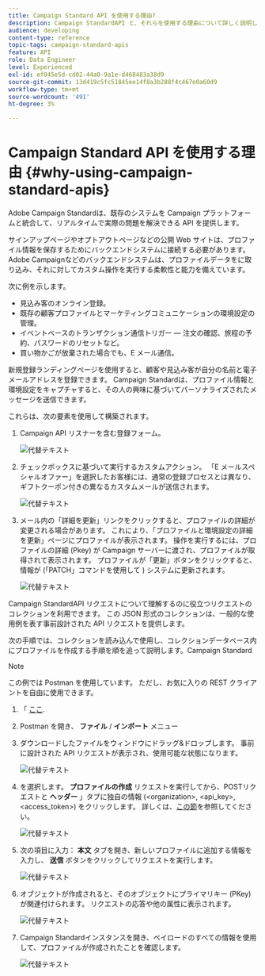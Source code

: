 ```yaml
---
title: Campaign Standard API を使用する理由?
description: Campaign StandardAPI と、それらを使用する理由について詳しく説明します。
audience: developing
content-type: reference
topic-tags: campaign-standard-apis
feature: API
role: Data Engineer
level: Experienced
exl-id: ef045e5d-cd02-44a0-9a1e-d468483a38d9
source-git-commit: 13d419c5fc51845ee14f8a3b288f4c467e0a60d9
workflow-type: tm+mt
source-wordcount: '491'
ht-degree: 3%

---
```


# Campaign Standard API を使用する理由 {#why-using-campaign-standard-apis}

Adobe Campaign Standardは、既存のシステムを Campaign プラットフォームと統合して、リアルタイムで実際の問題を解決できる API を提供します。

サインアップページやオプトアウトページなどの公開 Web サイトは、プロファイル情報を保存するためにバックエンドシステムに接続する必要があります。 Adobe Campaignなどのバックエンドシステムは、プロファイルデータをに取り込み、それに対してカスタム操作を実行する柔軟性と能力を備えています。

次に例を示します。

* 見込み客のオンライン登録。
* 既存の顧客プロファイルとマーケティングコミュニケーションの環境設定の管理。
* イベントベースのトランザクション通信トリガー — 注文の確認、旅程の予約、パスワードのリセットなど。
* 買い物かごが放棄された場合でも、E メール通信。

新規登録ランディングページを使用すると、顧客や見込み客が自分の名前と電子メールアドレスを登録できます。 Campaign Standardは、プロファイル情報と環境設定をキャプチャすると、その人の興味に基づいてパーソナライズされたメッセージを送信できます。

これらは、次の要素を使用して構築されます。

1. Campaign API リスナーを含む登録フォーム。

   ![代替テキスト](assets/apis_uc1.png)

1. チェックボックスに基づいて実行するカスタムアクション。 「E メールスペシャルオファー」を選択したお客様には、通常の登録プロセスとは異なり、ギフトクーポン付きの異なるカスタムメールが送信されます。

   ![代替テキスト](assets/apis_uc2.png)

1. メール内の「詳細を更新」リンクをクリックすると、プロファイルの詳細が変更される場合があります。 これにより、「プロファイルと環境設定の詳細を更新」ページにプロファイルが表示されます。 操作を実行するには、プロファイルの詳細 (Pkey) が Campaign サーバーに渡され、プロファイルが取得されて表示されます。 プロファイルが「更新」ボタンをクリックすると、情報が (「PATCH」コマンドを使用して ) システムに更新されます。

   ![代替テキスト](assets/apis_uc3.png)

Campaign StandardAPI リクエストについて理解するのに役立つリクエストのコレクションを利用できます。 この JSON 形式のコレクションは、一般的な使用例を表す事前設計された API リクエストを提供します。

次の手順では、コレクションを読み込んで使用し、コレクションデータベース内にプロファイルを作成する手順を順を追って説明します。Campaign Standard

>[!NOTE]
>
>この例では Postman を使用しています。 ただし、お気に入りの REST クライアントを自由に使用できます。

1. 「 [ここ](https://helpx.adobe.com/content/dam/help/en/campaign/kb/working-with-acs-api/_jcr_content/main-pars/download_section/download-1/KB_postman_collection.json.zip).

1. Postman を開き、 **ファイル** / **インポート** メニュー

1. ダウンロードしたファイルをウィンドウにドラッグ&amp;ドロップします。 事前に設計された API リクエストが表示され、使用可能な状態になります。

   ![代替テキスト](assets/postman_collection.png)

1. を選択します。 **プロファイルの作成** リクエストを実行してから、POSTリクエストと **ヘッダー** 」タブに独自の情報 (&lt;organization>, &lt;api_key>, &lt;access_token>) をクリックします。 詳しくは、[この節](../../api/using/setting-up-api-access.md)を参照してください。

   ![代替テキスト](assets/postman_uc1.png)

1. 次の項目に入力： **本文** タブを開き、新しいプロファイルに追加する情報を入力し、 **送信** ボタンをクリックしてリクエストを実行します。

   ![代替テキスト](assets/postman_uc2.png)

1. オブジェクトが作成されると、そのオブジェクトにプライマリキー (PKey) が関連付けられます。 リクエストの応答や他の属性に表示されます。

   ![代替テキスト](assets/postman_uc3.png)

1. Campaign Standardインスタンスを開き、ペイロードのすべての情報を使用して、プロファイルが作成されたことを確認します。

   ![代替テキスト](assets/postman_uc4.png)
